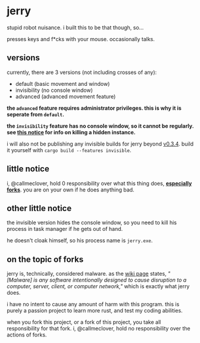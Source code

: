 # jerry
stupid robot nuisance.
i built this to be that though, so...

presses keys and f*cks with your mouse. occasionally talks.

## versions
currently, there are 3 versions (not including crosses of any):

- default (basic movement and window)
- invisibility (no console window)
- advanced (advanced movement feature)

**the `advanced` feature requires administrator privileges. this is why it is seperate from `default`.**

**the `invisibility` feature has no console window, so it cannot be regularly. see [this notice](#other-little-notice) for info on killing a hidden instance.**

i will also not be publishing any invisible builds for jerry beyond [v0.3.4](https://github.com/callmeclover/jerry/releases/tag/v0.3.4). build it yourself with `cargo build --features invisible`.

## little notice
i, @callmeclover, hold 0 responsibility over what this thing does, [**especially forks**](#on-the-topic-of-forks). you are on your own if he does anything bad.

## other little notice
the invisible version hides the console window, so you need to kill his process in task manager if he gets out of hand.

he doesn't cloak himself, so his process name is `jerry.exe`.

## on the topic of forks
jerry is, technically, considered malware. as the [wiki page](https://wikipedia.com/wiki/Malware) states, *"[Malware] is any software intentionally designed to cause disruption to a computer, server, client, or computer network,"* which is exactly what jerry does.

i have no intent to cause any amount of harm with this program. this is purely a passion project to learn more rust, and test my coding abilities.

when you fork this project, or a fork of this project, you take all responsibility for that fork. i, @callmeclover, hold no responsibility over the actions of forks.